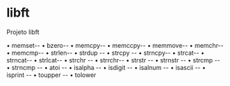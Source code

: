 # libft
Projeto libft

• memset--
• bzero--
• memcpy--
• memccpy--
• memmove--
• memchr--
• memcmp--
• strlen--
• strdup --
• strcpy --
• strncpy--
• strcat--
• strncat--
• strlcat--
• strchr --
• strrchr--
• strstr --
• strnstr  --
• strcmp --
• strncmp --
• atoi    --
• isalpha --
• isdigit --
• isalnum --
• isascii --
• isprint --
• toupper --
• tolower 